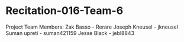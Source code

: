 # Recitation-016-Team-6
Project Team Members:
Zak Basso       - Rerare 
Joseph Kneusel  - jkneusel 
Suman upreti    - suman421159 
Jesse Black     - jebl8843  


